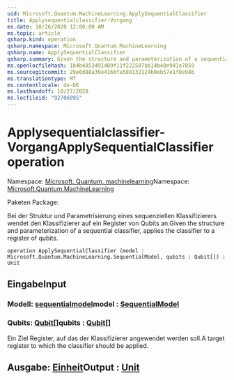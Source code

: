```yaml
---
uid: Microsoft.Quantum.MachineLearning.ApplySequentialClassifier
title: Applysequentialclassifier-Vorgang
ms.date: 10/26/2020 12:00:00 AM
ms.topic: article
qsharp.kind: operation
qsharp.namespace: Microsoft.Quantum.MachineLearning
qsharp.name: ApplySequentialClassifier
qsharp.summary: Given the structure and parameterization of a sequential classifier, applies the classifier to a register of qubits.
ms.openlocfilehash: 1b4b4853491489f11f222507bb14b48e941e7859
ms.sourcegitcommit: 29e0d88a30e4166fa580132124b0eb57e1f0e986
ms.translationtype: MT
ms.contentlocale: de-DE
ms.lasthandoff: 10/27/2020
ms.locfileid: "92706895"
---
```

# <a name="applysequentialclassifier-operation"></a><span data-ttu-id="eb2de-102">Applysequentialclassifier-Vorgang</span><span class="sxs-lookup"><span data-stu-id="eb2de-102">ApplySequentialClassifier operation</span></span>

<span data-ttu-id="eb2de-103">Namespace: [Microsoft. Quantum. machinelearning](xref:Microsoft.Quantum.MachineLearning)</span><span class="sxs-lookup"><span data-stu-id="eb2de-103">Namespace: [Microsoft.Quantum.MachineLearning](xref:Microsoft.Quantum.MachineLearning)</span></span>

<span data-ttu-id="eb2de-104">Paketen [](https://nuget.org/packages/)</span><span class="sxs-lookup"><span data-stu-id="eb2de-104">Package: [](https://nuget.org/packages/)</span></span>


<span data-ttu-id="eb2de-105">Bei der Struktur und Parametrisierung eines sequenziellen Klassifizierers wendet den Klassifizierer auf ein Register von Qubits an.</span><span class="sxs-lookup"><span data-stu-id="eb2de-105">Given the structure and parameterization of a sequential classifier, applies the classifier to a register of qubits.</span></span>

```qsharp
operation ApplySequentialClassifier (model : Microsoft.Quantum.MachineLearning.SequentialModel, qubits : Qubit[]) : Unit
```


## <a name="input"></a><span data-ttu-id="eb2de-106">Eingabe</span><span class="sxs-lookup"><span data-stu-id="eb2de-106">Input</span></span>

### <a name="model--sequentialmodel"></a><span data-ttu-id="eb2de-107">Modell: [sequentialmodel](xref:Microsoft.Quantum.MachineLearning.SequentialModel)</span><span class="sxs-lookup"><span data-stu-id="eb2de-107">model : [SequentialModel](xref:Microsoft.Quantum.MachineLearning.SequentialModel)</span></span>




### <a name="qubits--qubit"></a><span data-ttu-id="eb2de-108">Qubits: [Qubit](xref:microsoft.quantum.lang-ref.qubit)[]</span><span class="sxs-lookup"><span data-stu-id="eb2de-108">qubits : [Qubit](xref:microsoft.quantum.lang-ref.qubit)[]</span></span>

<span data-ttu-id="eb2de-109">Ein Ziel Register, auf das der Klassifizierer angewendet werden soll.</span><span class="sxs-lookup"><span data-stu-id="eb2de-109">A target register to which the classifier should be applied.</span></span>



## <a name="output--unit"></a><span data-ttu-id="eb2de-110">Ausgabe: [Einheit](xref:microsoft.quantum.lang-ref.unit)</span><span class="sxs-lookup"><span data-stu-id="eb2de-110">Output : [Unit](xref:microsoft.quantum.lang-ref.unit)</span></span>


